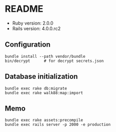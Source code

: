 README
=======

* Ruby version: 2.0.0
* Rails version: 4.0.0.rc2

Configuration
--------------

    bundle install --path vendor/bundle
    bin/decrypt      # for decrypt secrets.json


Database initialization
-----------------------

    bundle exec rake db:migrate
    bundle exec rake walk88:map:import

Memo
------

    bundle exec rake assets:precompile
    bundle exec rails server -p 2000 -e production
